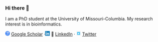 ### Hi there 👋



I am a PhD student at the University of Missouri-Columbia. My research interest is in bioinformatics.
 
 

<img src="sc.png" style="width:15px;height:15px;"> [Google Scholar](https://scholar.google.com/citations?user=bvWKL3UAAAAJ&hl=en) ·<img src="ln.png" style="width:15px;height:15px;"> 👔 [LinkedIn](https://www.linkedin.com/in/rajshekhorroy/) · <img src="tw.jpg" style="width:15px;height:15px;"> [Twitter](https://twitter.com/RajShekhorRoy)




<!--
**RajShekhorRoy/RajShekhorRoy** is a ✨ _special_ ✨ repository because its `README.md` (this file) appears on your GitHub profile.

Here are some ideas to get you started:

- 🔭 I’m currently working on ...
- 🌱 I’m currently learning ...
- 👯 I’m looking to collaborate on ...
- 🤔 I’m looking for help with ...
- 💬 Ask me about ...
- 📫 How to reach me: ...
- 😄 Pronouns: ...
- ⚡ Fun fact: ...
-->
